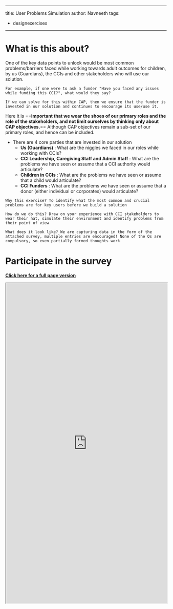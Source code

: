 
---
title: User Problems Simulation
author: Navneeth
tags: 
- designexercises
---
# What is this about?

One of the key data points to unlock would be most common problems/barriers faced while working towards adult outcomes for children, by us (Guardians), the CCIs and other stakeholders who will use our solution.

```co
For example, if one were to ask a funder "Have you faced any issues while funding this CCI?", what would they say?

If we can solve for this within CAP, then we ensure that the funder is invested in our solution and continues to encourage its use/use it. 
```

Here it is ==**important that we wear the shoes of our primary roles and the role of the stakeholders, and not limit ourselves by thinking only about CAP objectives.**== Although CAP objectives remain a sub-set of our primary roles, and hence can be included. 

- There are 4 core parties that are invested in our solution
	- **Us (Guardians)** : What are the niggles we faced in our roles while working with CCIs?
	- **CCI Leadership, Caregiving Staff and Admin Staff** : What are the problems we have seen or assume that a CCI authority would articulate?
	- **Children in CCIs** : What are the problems we have seen or assume that a child would articulate?
	- **CCI Funders** : What are the problems we have seen or assume that a donor (either individual or corporates) would articulate?


```co
Why this exercise? To identify what the most common and crucial problems are for key users before we build a solution 
```
```co
How do we do this? Draw on your experience with CCI stakeholders to wear their hat, simulate their environment and identify problems from their point of view
```
```co
What does it look like? We are capturing data in the form of the attached survey, multiple entries are encouraged! None of the Qs are compulsory, so even partially formed thoughts work
```

# Participate in the survey
**[Click here for a full page version](https://tally.so/r/mYloBn)**

<iframe src="https://tally.so/embed/mYloBn?alignLeft=1&hideTitle=1&transparentBackground=1" width="100%" height="1000" frameborder="1" marginheight="0" marginwidth="0" title="What do you need help solving?"> </iframe>